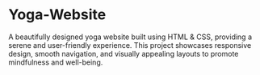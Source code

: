 # Yoga-Website
A beautifully designed yoga website built using HTML &amp; CSS, providing a serene and user-friendly experience. This project showcases responsive design, smooth navigation, and visually appealing layouts to promote mindfulness and well-being.
